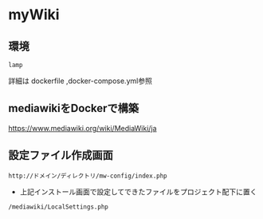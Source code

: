 # myWiki

## 環境

```
lamp
```
詳細は dockerfile ,docker-compose.yml参照

## mediawikiをDockerで構築

https://www.mediawiki.org/wiki/MediaWiki/ja

## 設定ファイル作成画面

~~~
http://ドメイン/ディレクトリ/mw-config/index.php
~~~

- 上記インストール画面で設定してできたファイルをプロジェクト配下に置く

~~~
/mediawiki/LocalSettings.php
~~~


